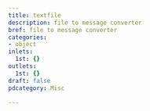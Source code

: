 ```yaml
---
title: textfile
description: file to message converter
bref: file to message converter
categories:
- object
inlets:
  1st: {}
outlets:
  1st: {}
draft: false
pdcategory: Misc

---
```



